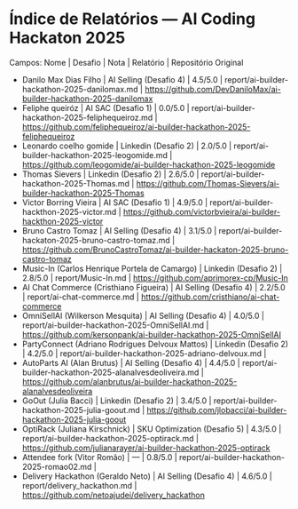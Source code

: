 # Índice de Relatórios — AI Coding Hackaton 2025

Campos: Nome | Desafio | Nota | Relatório | Repositório Original

- Danilo Max Dias Filho | AI Selling (Desafio 4) | 4.5/5.0 | report/ai-builder-hackathon-2025-danilomax.md | https://github.com/DevDaniloMax/ai-builder-hackathon-2025-danilomax
- Feliphe queiróz | AI SAC (Desafio 1) | 0.0/5.0 | report/ai-builder-hackathon-2025-feliphequeiroz.md | https://github.com/feliphequeiroz/ai-builder-hackathon-2025-feliphequeiroz
- Leonardo coelho gomide | Linkedin (Desafio 2) | 2.0/5.0 | report/ai-builder-hackathon-2025-leogomide.md | https://github.com/leogomide/ai-builder-hackathon-2025-leogomide
- Thomas Sievers | Linkedin (Desafio 2) | 2.6/5.0 | report/ai-builder-hackathon-2025-Thomas.md | https://github.com/Thomas-Sievers/ai-builder-hackathon-2025-Thomas
- Victor Borring Vieira | AI SAC (Desafio 1) | 4.9/5.0 | report/ai-builder-hackthon-2025-victor.md | https://github.com/victorbvieira/ai-builder-hackthon-2025-victor
- Bruno Castro Tomaz | AI Selling (Desafio 4) | 3.1/5.0 | report/ai-builder-hackaton-2025-bruno-castro-tomaz.md | https://github.com/BrunoCastroTomaz/ai-builder-hackaton-2025-bruno-castro-tomaz
- Music-In (Carlos Henrique Portela de Camargo) | Linkedin (Desafio 2) | 2.8/5.0 | report/Music-In.md | https://github.com/aprimorex-cp/Music-In
- AI Chat Commerce (Cristhiano Figueira) | AI Selling (Desafio 4) | 2.2/5.0 | report/ai-chat-commerce.md | https://github.com/cristhiano/ai-chat-commerce
- OmniSellAI (Wilkerson Mesquita) | AI Selling (Desafio 4) | 4.0/5.0 | report/ai-builder-hackathon-2025-OmniSellAI.md | https://github.com/kersonpank/ai-builder-hackathon-2025-OmniSellAI
- PartyConnect (Adriano Rodrigues Delvoux Mattos) | Linkedin (Desafio 2) | 4.2/5.0 | report/ai-builder-hackathon-2025-adriano-delvoux.md | 
- AutoParts AI (Alan Brutus) | AI Selling (Desafio 4) | 4.4/5.0 | report/ai-builder-hackathon-2025-alanalvesdeoliveira.md | https://github.com/alanbrutus/ai-builder-hackathon-2025-alanalvesdeoliveira
- GoOut (Julia Bacci) | Linkedin (Desafio 2) | 3.4/5.0 | report/ai-builder-hackathon-2025-julia-goout.md | https://github.com/jlobacci/ai-builder-hackathon-2025-julia-goout
- OptiRack (Juliana Kirschnick) | SKU Optimization (Desafio 5) | 4.3/5.0 | report/ai-builder-hackathon-2025-optirack.md | https://github.com/julianarayer/ai-builder-hackathon-2025-optirack
- Attendee fork (Vitor Romão) | — | 0.8/5.0 | report/ai-builder-hackathon-2025-romao02.md | 
- Delivery Hackathon (Geraldo Neto) | AI Selling (Desafio 4) | 4.6/5.0 | report/delivery_hackathon.md | https://github.com/netoajudei/delivery_hackathon


